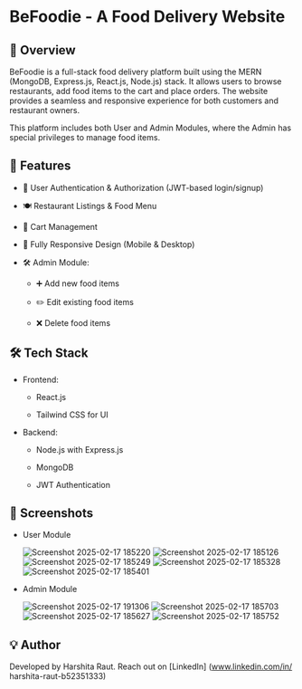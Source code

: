 # BeFoodie - A Food Delivery Website

## 📌 Overview

BeFoodie is a full-stack food delivery platform built using the MERN (MongoDB, Express.js, React.js, Node.js) stack. It allows users to browse restaurants, add food items to the cart and place orders. The website provides a seamless and responsive experience for both customers and restaurant owners.

This platform includes both User and Admin Modules, where the Admin has special privileges to manage food items.

## 🚀 Features

- 🔐 User Authentication & Authorization (JWT-based login/signup)

- 🍽️ Restaurant Listings & Food Menu

- 🛒 Cart Management

- 📱 Fully Responsive Design (Mobile & Desktop)

- 🛠 Admin Module:

  - ➕ Add new food items

  - ✏️ Edit existing food items

  - ❌ Delete food items

## 🛠️ Tech Stack

- Frontend:

  - React.js

  - Tailwind CSS for UI

- Backend:

  - Node.js with Express.js

  - MongoDB 

  - JWT Authentication
    
## 📸 Screenshots

- User Module
  
  ![Screenshot 2025-02-17 185220](https://github.com/user-attachments/assets/af39db7d-ab21-4019-8c36-f0777b76d363)
  ![Screenshot 2025-02-17 185126](https://github.com/user-attachments/assets/784cf8b8-fd2e-4f68-aa66-ec5e82d64730)
  ![Screenshot 2025-02-17 185249](https://github.com/user-attachments/assets/f381f6c8-4ac3-405b-8827-cbfce7f0730b)
  ![Screenshot 2025-02-17 185328](https://github.com/user-attachments/assets/92c2ebb6-783b-4d36-9513-78b42581b81c)
  ![Screenshot 2025-02-17 185401](https://github.com/user-attachments/assets/def6f348-44f9-4497-bcce-b1f519d28dfc)
  
- Admin Module
  
  ![Screenshot 2025-02-17 191306](https://github.com/user-attachments/assets/b0b0e8ed-efdc-4d22-aabe-5bb773bf7545)
  ![Screenshot 2025-02-17 185703](https://github.com/user-attachments/assets/6d00c1bf-2b03-4ec7-b63d-cb6428700e8c)
  ![Screenshot 2025-02-17 185627](https://github.com/user-attachments/assets/ea0a5196-13ec-4955-9121-9237ae5b4cb7)
  ![Screenshot 2025-02-17 185752](https://github.com/user-attachments/assets/acb07d78-c124-41a3-9044-e772b84d17e3)

## 💡 Author
Developed by Harshita Raut. Reach out on [LinkedIn] (www.linkedin.com/in/
harshita-raut-b52351333)

